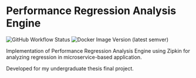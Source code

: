 # Performance Regression Analysis Engine

![GitHub Workflow Status](https://img.shields.io/github/workflow/status/masterraf21/pra_engine/docker-image?label=Docker%20Image%20CI)
![Docker Image Version (latest semver)](https://img.shields.io/docker/v/masterraf21/pra-engine?color=blue&label=docker&sort=semver)


Implementation of Performance Regression Analysis Engine using Zipkin for
analyzing regression in microservice-based application.

Developed for my undergraduate thesis
final project.
